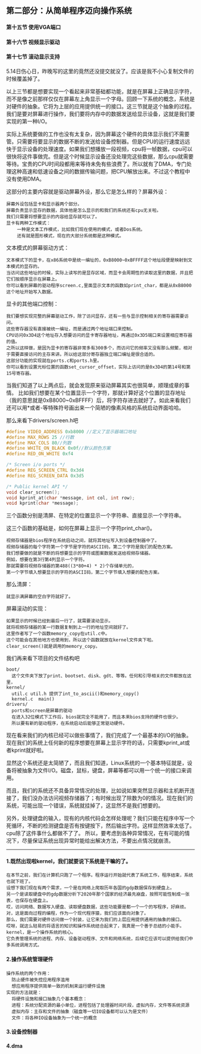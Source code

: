 ## 第二部分：从简单程序迈向操作系统


#### 第十五节   使用VGA端口
#### 第十六节   视频显示驱动
#### 第十七节   滚动显示支持

5.14日伤心日，昨晚写的这里的竟然还没提交就没了。应该是我不小心复制文件的时候覆盖掉了。

以上三节都是想要实现一个看起来非常基础都功能，就是在屏幕上正确显示字符，而不是像之前那样仅仅在屏幕左上角显示一个字母。回顾一下系统的概念，系统是对硬件的抽象。它将为上层的应用提供统一的接口。这三节就是这个抽象的过程。我们是要对屏幕进行操作，我们要将内存中的数据发送给显示设备，这就是我们要实现的第一种I/O。

实际上系统要做的工作也没有太复杂，因为屏幕这个硬件的具体显示我们不需要管。只需要将要显示的数据不断的发送给设备控制器。但是CPU的运行速度远远快于显示设备的处理速度。如果我们想播放一段视频，cpu将一帧数据，cpu可以很快将这件事做完。但是这个时候显示设备还没处理完这些数据，那么cpu就需要等待。宝贵的CPU时间段都用来等待未免有些浪费了。所以就有了DMA，专门处理这种高速和低速设备之间的数据传输问题，把CPU解放出来。不过这个教程中没有使用DMA。

这部分的主要内容就是驱动屏幕外设，那么它是怎么样的？屏幕外设：

    屏幕外设包括显卡和显示器两个部分。
    屏幕负责显示显存的数据，具体他是怎么显示的和我们的系统还有cpu无关啦。
    我们只需要将想要显示的内容给显存就可以了。
    显卡有两种工作模式：
        一种是文本工作模式，比如我们现在使用的模式，或者Dos系统。
        还有就是图形模式，现在的大部分系统都是这种模式。

文本模式的屏幕驱动方式：

    文本模式下的显卡，在x86系统中是统一编址的，0xB8000~0xBFFFF这个地址段便是映射到文本模式的显存的。
    当访问这些地址的时候，实际上读写的是显存区域，而显卡会周期性的读取这里的数据，并且把它们按顺序显示在屏幕上。
    你可以看到屏幕的驱动程序screen.c,里面显示文本的函数如print_char，都是从0xB8000这个地址开始写入数据。

显卡的其他端口控制：

    我们要想实现完整的屏幕驱动工作，除了访问显存，还有一些与显示控制相关的寄存器需要访问。
    这些寄存器没有直接被统一编址，而是通过两个地址端口来控制。
    CPU访问0x3D4这个地址存入想要访问的显卡寄存器地址，再通过0x3D5端口来设置相应寄存器的值。
    之所以这样做，是因为显卡的寄存器非常多有300多个，而访问它的频率又没有那么频繁，相对于需要直接访问的主存来讲。所以给这部分寄存器独立端口编址是很合适的。
    这部分功能的实现就在ports.c和ports.h里。
    你可以看到设置光标位置的函数set_cursor_offset，实际上访问的是0x3D4的第14号和第15号寄存器。

当我们知道了以上两点后，就会发现原来驱动屏幕其实也很简单，顺理成章的事情。
比如我们想要在某个位置显示一个字符，那就计算好这个位置的显存地址（我的意思就是0xB8000~0xBFFFF）后，将字符存进去就好了。如此来看我们还可以用*或者-等特殊符号画出来一个简陋的像素风格的系统启动界面哈哈。

那么来看下drivers/screen.h吧
```C++
#define VIDEO_ADDRESS 0xb8000 //定义了显示器端口地址
#define MAX_ROWS 25 //行数
#define MAX_COLS 80//列数
#define WHITE_ON_BLACK 0x0f//默认颜色方案
#define RED_ON_WHITE 0xf4

/* Screen i/o ports */
#define REG_SCREEN_CTRL 0x3d4
#define REG_SCREEN_DATA 0x3d5

/* Public kernel API */
void clear_screen();
void kprint_at(char *message, int col, int row);
void kprint(char *message);

```
三个函数分别是清屏、在特定的位置显示一个字符串、直接显示一个字符串。

这三个函数的基础是，如何在屏幕上显示一个字符print_char()。

    视频存储器是bios程序在系统启动之间，就将其地址写入到设备控制器中了。
    视频存储器的每个字符第一个字节是字符的ASCII码，第二个字符是我们的配色方案。
    我们想要做的就是不断的将想要显示的字符或图案数据发送给视频存储器。
    例如，想要在第3行第4列显示一个字符。
    那就需要将视频存储器的第488((3*80+4) * 2)个存储单元的，
    第一个字节填入想要显示的字符的ASCII码，第二个字节填入想要的配色方案。

那么清屏：

    就显示满屏幕的空白字符就好了。

屏幕滚动的实现：

    如果显示的时候已经到最后一行了，就需要滚动显示。
    就将视频存储器的某一行数据复制到上一行的地址空间就好了。
    这里作者写了一个函数memory_copy在util.c中。
    这个可能会在其他地方也使用到，所以这个函数就放在kernel文件夹下啦。
    clear_screen()就是调用的memory_copy。

我们再来看下项目的文件结构吧

    boot/
      这个文件夹下放了print、bootset、disk、gdt、等等。任何和引导相关的文件都放在这里，
    kernel/
      util.c util.h 提供了int_to_ascii()和memory_copy()
      kernel.c  main()
    drivers/
      ports和screen是屏幕的驱动
      在进入32位模式下工作后，bios就完全不能用了，而且本来bios支持的硬件也很少。
      所以要有新的驱动程序，在系统启动后能够正常驱动硬件。

现在看来我们的内核已经可以做些事情了，我们完成了一个最基本的I/O的抽象。现在我们的系统上任何新的程序想要在屏幕上显示字符的话，只需要kprint_at或者kprint就好啦。

显然这个系统还是太简陋了，而且我们知道，Linux系统的一个基本特征就是，设备将被抽象为文件I/O。磁盘，鼠标，键盘，屏幕等都可以用一个统一的接口来调用。

而且，我们的系统还不具备异常情况的处理，比如说如果突然显示器和主机断开连接了，我们没办法访问视频存储器了；有时候出现了除数为0的情况。现在我们的系统，可能出现一个错误，系统就挂掉了，这显然不是我们想要的。

另外，处理键盘的输入，现有的内核代码会怎样处理呢？我们只能在程序中写一个死循环，不断的检测键盘是否有按键按下，然后输出字符。这样显然效率太低了。cpu除了这件事什么都做不了了。
所以，要考虑到各种异常情况，在有可能的情况下，尽量保证系统出现异常时能给出解决方法，不要出点情况就崩溃。

---------

#### 1.既然出现啦kernel，我们就要说下系统是干嘛的了。
    在本节之前，我们在计算机只跑了一个程序。程序运行开始就代表了系统工作，程序结束，系统也就下班了。
    设想下我们现在有两个需求，一个是在网络上爬取历年各国的gdp数据保存到硬盘上。
    另一个是读取硬盘中的gdp数据分析下2020年那个国家的经济最先崩盘，按照可能性制成一张表，也保存在硬盘上。
    哎，访问网络、数据写入硬盘、读取硬盘数据，这些功能要是都一个一个的写程序，好麻烦。
    对，这是面向过程的编程，作为一个现代程序猿，我们应该面向对象了。
    那么，我们需要对硬件访问做一个封装，让它来为我们的上层应用提供通用的抽象的接口。
    哎呀，就这么轻易的将语言的知识和操作系统结合起来了，我真是一个善于总结的小能手。
    kernel，是一个操作系统的核心。
    它负责管理系统的进程、内存、设备驱动程序、文件和网络系统，后续它应该可以提供给我们中多系统调用方式。

#### 2.操作系统管理硬件
    操作系统的两个作用：
      防止硬件被失控应用程序滥用
      想应用程序提供简单一致的机制来运行硬件设施
    实现的方法就是：
      将硬件设施和接口抽象几个基本概念：
      进程：系统分配资源的最小单位，进程包括了处理器时间片段，虚拟内存，文件等系统资源
      虚拟内存：主存和文件的抽象（磁盘等一切IO设备都可以认为是文件）
      文件：将各种IO设备抽象为一个统一的概念

#### 3.设备控制器
#### 4.dma
